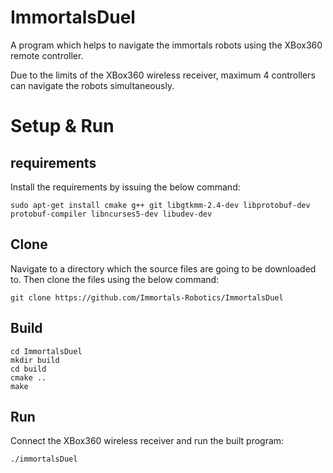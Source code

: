 # ImmortalsDuel
A program which helps to navigate the immortals robots using the XBox360 remote controller.

Due to the limits of the XBox360 wireless receiver, maximum 4 controllers can navigate the robots simultaneously.

# Setup & Run

## requirements
Install the requirements by issuing the below command:
```
sudo apt-get install cmake g++ git libgtkmm-2.4-dev libprotobuf-dev protobuf-compiler libncurses5-dev libudev-dev

```


## Clone
Navigate to a directory which the source files are going to be downloaded to.
Then clone the files using the below command:
```
git clone https://github.com/Immortals-Robotics/ImmortalsDuel
```

## Build
```
cd ImmortalsDuel
mkdir build
cd build
cmake ..
make
```

## Run
Connect the XBox360 wireless receiver and run the built program:
```
./immortalsDuel
```


